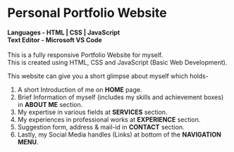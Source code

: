 <h1>Personal Portfolio Website</h1>
<p>
    <b>Languages - HTML | CSS | JavaScript</b>
    <br><b>Text Editor - Microsoft VS Code</b>
    <br>
<br>This is a fully responsive Portfolio Website for myself.
<br>This is created using HTML, CSS and JavaScript (Basic Web Development).

This website can give you a short glimpse about myself which holds-

1. A short Introduction of me on <b>HOME</b> page.
2. Brief Information of myself (includes my skills and achievement boxes) in <b>ABOUT ME</b> section.
3. My expertise in various fields at <b>SERVICES</b> section.
4. My experiences in professional works at <b>EXPERIENCE</b> section.
5. Suggestion form, address & mail-id in <b>CONTACT</b> section.
6. Lastly, my Social Media handles (Links) at bottom of the <b>NAVIGATION MENU</b>.
</p>
